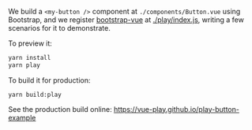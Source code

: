 We build a `<my-button />` component at `./components/Button.vue` using Bootstrap, and we register [bootstrap-vue](https://bootstrap-vue.github.io/docs) at [./play/index.js](./play/index.js), writing a few scenarios for it to demonstrate.

To preview it:

```bash
yarn install
yarn play
```

To build it for production:

```
yarn build:play
```

See the production build online: https://vue-play.github.io/play-button-example